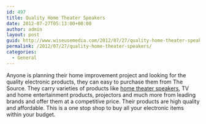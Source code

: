 ```yaml
---
id: 497
title: Quality Home Theater Speakers
date: 2012-07-27T05:13:00+00:00
author: admin
layout: post
guid: http://www.wiseusemedia.com/2012/07/27/quality-home-theater-speakers/
permalink: /2012/07/27/quality-home-theater-speakers/
categories:
  - General
---
```

Anyone is planning their home improvement project and looking for the quality electronic products, they can easy to purchase them from The Source. They carry varieties of products like [home theater speakers](http://www.thesource.ca/estore/category.aspx?language=en-CA&catalog=Online&category=Audio+Speakers), TV and home entertainment products, projectors and much more from leading brands and offer them at a competitive price. Their products are high quality and affordable. This is a one stop shop to buy all your electronic items within your budget.